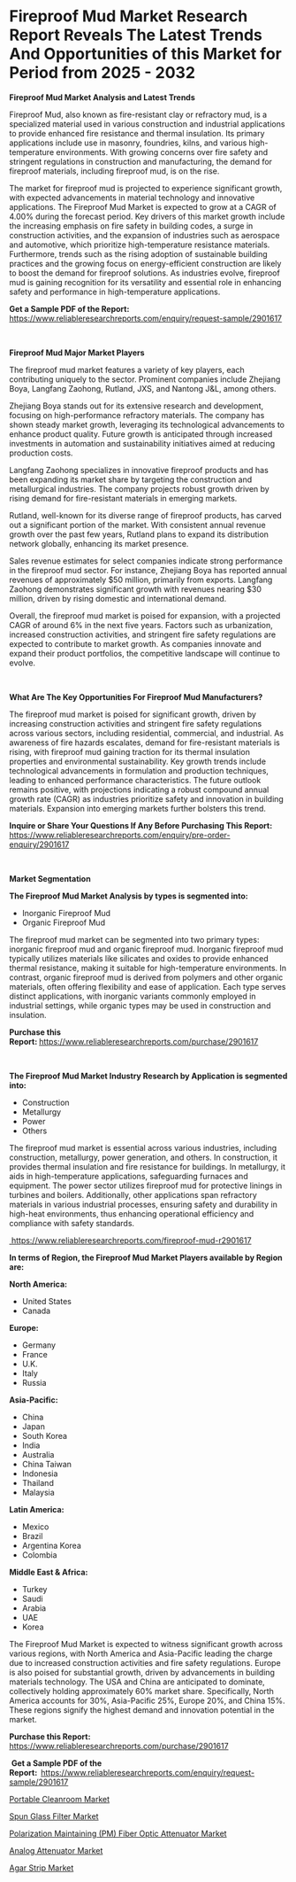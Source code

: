 <p><h1>Fireproof Mud Market Research Report Reveals The Latest Trends And Opportunities of this Market for Period from 2025 - 2032</h1></p><p><strong>Fireproof Mud Market Analysis and Latest Trends</strong></p>
<p><p>Fireproof Mud, also known as fire-resistant clay or refractory mud, is a specialized material used in various construction and industrial applications to provide enhanced fire resistance and thermal insulation. Its primary applications include use in masonry, foundries, kilns, and various high-temperature environments. With growing concerns over fire safety and stringent regulations in construction and manufacturing, the demand for fireproof materials, including fireproof mud, is on the rise.</p><p>The market for fireproof mud is projected to experience significant growth, with expected advancements in material technology and innovative applications. The Fireproof Mud Market is expected to grow at a CAGR of 4.00% during the forecast period. Key drivers of this market growth include the increasing emphasis on fire safety in building codes, a surge in construction activities, and the expansion of industries such as aerospace and automotive, which prioritize high-temperature resistance materials. Furthermore, trends such as the rising adoption of sustainable building practices and the growing focus on energy-efficient construction are likely to boost the demand for fireproof solutions. As industries evolve, fireproof mud is gaining recognition for its versatility and essential role in enhancing safety and performance in high-temperature applications.</p></p>
<p><strong>Get a Sample PDF of the Report:&nbsp;</strong> <a href="https://www.reliableresearchreports.com/enquiry/request-sample/2901617?utm_campaign=102&utm_medium=2&utm_source=Github&utm_content=ia&utm_term=16032025&utm_id=fireproof-mud">https://www.reliableresearchreports.com/enquiry/request-sample/2901617</a></p>
<p>&nbsp;</p>
<p><strong>Fireproof Mud Major Market Players</strong></p>
<p><p>The fireproof mud market features a variety of key players, each contributing uniquely to the sector. Prominent companies include Zhejiang Boya, Langfang Zaohong, Rutland, JXS, and Nantong J&L, among others.</p><p>Zhejiang Boya stands out for its extensive research and development, focusing on high-performance refractory materials. The company has shown steady market growth, leveraging its technological advancements to enhance product quality. Future growth is anticipated through increased investments in automation and sustainability initiatives aimed at reducing production costs.</p><p>Langfang Zaohong specializes in innovative fireproof products and has been expanding its market share by targeting the construction and metallurgical industries. The company projects robust growth driven by rising demand for fire-resistant materials in emerging markets. </p><p>Rutland, well-known for its diverse range of fireproof products, has carved out a significant portion of the market. With consistent annual revenue growth over the past few years, Rutland plans to expand its distribution network globally, enhancing its market presence.</p><p>Sales revenue estimates for select companies indicate strong performance in the fireproof mud sector. For instance, Zhejiang Boya has reported annual revenues of approximately $50 million, primarily from exports. Langfang Zaohong demonstrates significant growth with revenues nearing $30 million, driven by rising domestic and international demand.</p><p>Overall, the fireproof mud market is poised for expansion, with a projected CAGR of around 6% in the next five years. Factors such as urbanization, increased construction activities, and stringent fire safety regulations are expected to contribute to market growth. As companies innovate and expand their product portfolios, the competitive landscape will continue to evolve.</p></p>
<p>&nbsp;</p>
<p><strong>What Are The Key Opportunities For Fireproof Mud Manufacturers?</strong></p>
<p><p>The fireproof mud market is poised for significant growth, driven by increasing construction activities and stringent fire safety regulations across various sectors, including residential, commercial, and industrial. As awareness of fire hazards escalates, demand for fire-resistant materials is rising, with fireproof mud gaining traction for its thermal insulation properties and environmental sustainability. Key growth trends include technological advancements in formulation and production techniques, leading to enhanced performance characteristics. The future outlook remains positive, with projections indicating a robust compound annual growth rate (CAGR) as industries prioritize safety and innovation in building materials. Expansion into emerging markets further bolsters this trend.</p></p>
<p><strong>Inquire or Share Your Questions If Any Before Purchasing This Report:</strong> <a href="https://www.reliableresearchreports.com/enquiry/pre-order-enquiry/2901617?utm_campaign=102&utm_medium=2&utm_source=Github&utm_content=ia&utm_term=16032025&utm_id=fireproof-mud">https://www.reliableresearchreports.com/enquiry/pre-order-enquiry/2901617</a></p>
<p>&nbsp;</p>
<p><strong>Market Segmentation</strong></p>
<p><strong>The Fireproof Mud Market Analysis by types is segmented into:</strong></p>
<p><ul><li>Inorganic Fireproof Mud</li><li>Organic Fireproof Mud</li></ul></p>
<p><p>The fireproof mud market can be segmented into two primary types: inorganic fireproof mud and organic fireproof mud. Inorganic fireproof mud typically utilizes materials like silicates and oxides to provide enhanced thermal resistance, making it suitable for high-temperature environments. In contrast, organic fireproof mud is derived from polymers and other organic materials, often offering flexibility and ease of application. Each type serves distinct applications, with inorganic variants commonly employed in industrial settings, while organic types may be used in construction and insulation.</p></p>
<p><strong>Purchase this Report:&nbsp;</strong><a href="https://www.reliableresearchreports.com/purchase/2901617?utm_campaign=102&utm_medium=2&utm_source=Github&utm_content=ia&utm_term=16032025&utm_id=fireproof-mud">https://www.reliableresearchreports.com/purchase/2901617</a></p>
<p>&nbsp;</p>
<p><strong>The Fireproof Mud Market Industry Research by Application is segmented into:</strong></p>
<p><ul><li>Construction</li><li>Metallurgy</li><li>Power</li><li>Others</li></ul></p>
<p><p>The fireproof mud market is essential across various industries, including construction, metallurgy, power generation, and others. In construction, it provides thermal insulation and fire resistance for buildings. In metallurgy, it aids in high-temperature applications, safeguarding furnaces and equipment. The power sector utilizes fireproof mud for protective linings in turbines and boilers. Additionally, other applications span refractory materials in various industrial processes, ensuring safety and durability in high-heat environments, thus enhancing operational efficiency and compliance with safety standards.</p></p>
<p><a href="https://www.reliableresearchreports.com/fireproof-mud-r2901617?utm_campaign=102&utm_medium=2&utm_source=Github&utm_content=ia&utm_term=16032025&utm_id=fireproof-mud">&nbsp;https://www.reliableresearchreports.com/fireproof-mud-r2901617</a></p>
<p><strong>In terms of Region, the Fireproof Mud Market Players available by Region are:</strong></p>
<p>
    <p> <strong> North America: </strong>
        <ul>
            <li>United States</li>
            <li>Canada</li>
        </ul>
        </p> 
    <p> <strong> Europe: </strong>
        <ul>
            <li>Germany</li>
            <li>France</li>
            <li>U.K.</li>
            <li>Italy</li>
            <li>Russia</li>
        </ul>
        </p> 
    <p> <strong> Asia-Pacific: </strong>
        <ul>
            <li>China</li>
            <li>Japan</li>
            <li>South Korea</li>
            <li>India</li>
            <li>Australia</li>
            <li>China Taiwan</li>
            <li>Indonesia</li>
            <li>Thailand</li>
            <li>Malaysia</li>
        </ul>
        </p> 
    <p> <strong> Latin America: </strong>
        <ul>
            <li>Mexico</li>
            <li>Brazil</li>
            <li>Argentina Korea</li>
            <li>Colombia</li>
        </ul>
        </p> 
    <p> <strong> Middle East & Africa: </strong>
        <ul>
            <li>Turkey</li>
            <li>Saudi</li>
            <li>Arabia</li>
            <li>UAE</li>
            <li>Korea</li>
        </ul>
    </p>
    </p>
<p><p>The Fireproof Mud Market is expected to witness significant growth across various regions, with North America and Asia-Pacific leading the charge due to increased construction activities and fire safety regulations. Europe is also poised for substantial growth, driven by advancements in building materials technology. The USA and China are anticipated to dominate, collectively holding approximately 60% market share. Specifically, North America accounts for 30%, Asia-Pacific 25%, Europe 20%, and China 15%. These regions signify the highest demand and innovation potential in the market.</p></p>
<p><strong>Purchase this Report: </strong><a href="https://www.reliableresearchreports.com/purchase/2901617?utm_campaign=102&utm_medium=2&utm_source=Github&utm_content=ia&utm_term=16032025&utm_id=fireproof-mud">https://www.reliableresearchreports.com/purchase/2901617</a></p>
<p>&nbsp;<strong>Get a Sample PDF of the Report:&nbsp;&nbsp;</strong><a href="https://www.reliableresearchreports.com/enquiry/request-sample/2901617?utm_campaign=102&utm_medium=2&utm_source=Github&utm_content=ia&utm_term=16032025&utm_id=fireproof-mud">https://www.reliableresearchreports.com/enquiry/request-sample/2901617</a></p>
<p><strong></strong></p>
<p><p><a href="https://github.com/dayaanapis5/Market-Research-Report-List-1/blob/main/portable-cleanroom-market.md?utm_campaign=102&utm_medium=2&utm_source=Github&utm_content=ia&utm_term=16032025&utm_id=fireproof-mud">Portable Cleanroom Market</a></p><p><a href="https://github.com/dringmurza6r/Market-Research-Report-List-1/blob/main/spun-glass-filter-market.md?utm_campaign=102&utm_medium=2&utm_source=Github&utm_content=ia&utm_term=16032025&utm_id=fireproof-mud">Spun Glass Filter Market</a></p><p><a href="https://github.com/ubavicachida/Market-Research-Report-List-1/blob/main/polarization-maintaining-pm-fiber-optic-attenuator-market.md?utm_campaign=102&utm_medium=2&utm_source=Github&utm_content=ia&utm_term=16032025&utm_id=fireproof-mud">Polarization Maintaining (PM) Fiber Optic Attenuator Market</a></p><p><a href="https://github.com/vaduzunny/Market-Research-Report-List-1/blob/main/analog-attenuator-market.md?utm_campaign=102&utm_medium=2&utm_source=Github&utm_content=ia&utm_term=16032025&utm_id=fireproof-mud">Analog Attenuator Market</a></p><p><a href="https://github.com/gasikcalbos8/Market-Research-Report-List-1/blob/main/agar-strip-market.md?utm_campaign=102&utm_medium=2&utm_source=Github&utm_content=ia&utm_term=16032025&utm_id=fireproof-mud">Agar Strip Market</a></p></p>